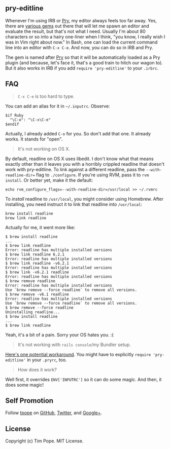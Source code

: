 pry-editline
------------

Whenever I'm using IRB or [Pry][], my editor always feels too far away.
Yes, there are [various gems](http://utilitybelt.rubyforge.org/) out
there that will let me spawn an editor and evaluate the result, but
that's not what I need.  Usually I'm about 80 characters or so into a
hairy one-liner when I think, "you know, I really wish I was in Vim
right about now."  In Bash, one can load the current command line into
an editor with `C-x C-e`.  And now, you can do so in IRB and Pry.

The gem is named after [Pry][] so that it will be automatically loaded
as a Pry plugin (and because, let's face it, that's a good train to
hitch our wagon to).  But it also works in IRB if you add `require
'pry-editline'` to your `.irbrc`.

[Pry]: http://pry.github.com/

FAQ
---

> `C-x C-e` is too hard to type.

You can add an alias for it in `~/.inputrc`.  Observe:

    $if Ruby
      "\C-o": "\C-x\C-e"
    $endif

Actually, I already added `C-o` for you.  So don't add that one.  It
already works.  It stands for "open".

> It's not working on OS X.

By default, readline on OS X uses libedit.  I don't know what that means
exactly other than it leaves you with a horribly crippled readline that
doesn't work with pry-editline.  To link against a different readline,
pass the `--with-readline-dir=` flag to `./configure`.  If you're using
RVM, pass it to `rvm install`.  Or better yet, make it the default:

    echo rvm_configure_flags=--with-readline-dir=/usr/local >> ~/.rvmrc

To *install* readline to `/usr/local`, you might consider using
Homebrew.  After installing, you need instruct it to link that readline
into `/usr/local`:

    brew install readline
    brew link readline

Actually for me, it went more like:

    $ brew install readline
    ...
    $ brew link readline
    Error: readline has multiple installed versions
    $ brew link readline 6.2.1
    Error: readline has multiple installed versions
    $ brew link readline -v6.2.1
    Error: readline has multiple installed versions
    $ brew link -v6.2.1 readline
    Error: readline has multiple installed versions
    $ brew remove readline
    Error: readline has multiple installed versions
    Use `brew remove --force readline` to remove all versions.
    $ brew remove -v6.1 readline
    Error: readline has multiple installed versions
    Use `brew remove --force readline` to remove all versions.
    $ brew remove --force readline
    Uninstalling readline...
    $ brew install readline
    ...
    $ brew link readline

Yeah, it's a bit of a pain.  Sorry your OS hates you. :(

> It's not working with `rails console`/my Bundler setup.

[Here's one potential workaround][workaround].  You might have to
explicitly `require 'pry-editline'` in your `.pryrc`, too.

[workaround]: https://github.com/carlhuda/bundler/issues/183#issuecomment-1149953

> How does it work?

Well first, it overrides `ENV['INPUTRC']` so it can do some magic.  And
then, it does some magic!

Self Promotion
--------------

Follow [tpope](http://tpo.pe/) on [GitHub](https://github.com/tpope),
[Twitter](http://twitter.com/tpope), and [Google+](http://tpo.pe/plus).

License
-------

Copyright (c) Tim Pope.  MIT License.
